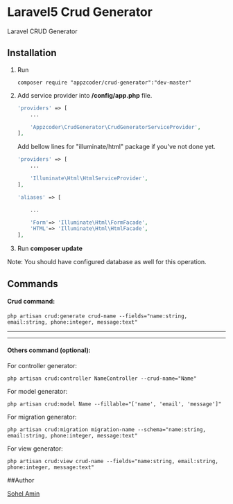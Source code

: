 # Laravel5 Crud Generator
Laravel CRUD Generator

## Installation

1. Run 
    ```
    composer require "appzcoder/crud-generator":"dev-master"
    ```
    
2. Add service provider into **/config/app.php** file.
    ```php
    'providers' => [
        ...
    
        'Appzcoder\CrudGenerator\CrudGeneratorServiceProvider',
    ],
    ```
    
    Add bellow lines for "illuminate/html" package if you've not done yet.

    ```php
    'providers' => [
        ...
    
        'Illuminate\Html\HtmlServiceProvider',
    ],
    
    'aliases' => [
    
        ...
    
        'Form'=> 'Illuminate\Html\FormFacade', 
        'HTML'=> 'Illuminate\Html\HtmlFacade',
    ],
    ```
3. Run **composer update**

Note: You should have configured database as well for this operation.

## Commands

#### Crud command:

```
php artisan crud:generate crud-name --fields="name:string, email:string, phone:integer, message:text"
```

-----------
-----------


#### Others command (optional):

For controller generator: 

```
php artisan crud:controller NameController --crud-name="Name"
```

For model generator: 

```
php artisan crud:model Name --fillable="['name', 'email', 'message']"
```

For migration generator: 

```
php artisan crud:migration migration-name --schema="name:string, email:string, phone:integer, message:text"
```

For view generator: 

```
php artisan crud:view crud-name --fields="name:string, email:string, phone:integer, message:text"
```

##Author

<a href="http://www.sohelamin.com">Sohel Amin</a>
